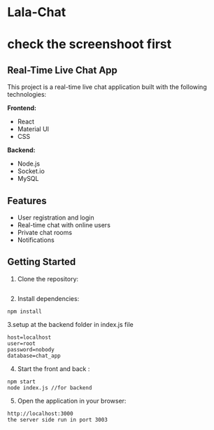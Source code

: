 # Lala-Chat

# check the screenshoot first 


## Real-Time Live Chat App

This project is a real-time live chat application built with the following technologies:

**Frontend:**

* React
* Material UI
* CSS

**Backend:**

* Node.js
* Socket.io
* MySQL

## Features

* User registration and login
* Real-time chat with online users
* Private chat rooms
* Notifications

## Getting Started

1. Clone the repository:

```
```

2. Install dependencies:

```
npm install
```

3.setup at the backend folder in index.js file 

```
host=localhost
user=root
password=nobody
database=chat_app
```

4. Start the  front and back :

```
npm start
node index.js //for backend 

```

5. Open the application in your browser:

```
http://localhost:3000
the server side run in port 3003
```
